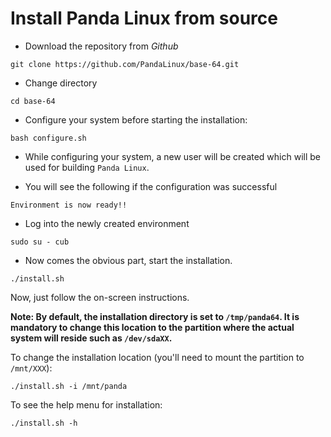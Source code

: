 # Install Panda Linux from source 

- Download the repository from *Github*

```console
git clone https://github.com/PandaLinux/base-64.git
```

- Change directory

```console
cd base-64
```

- Configure your system before starting the installation:

```console
bash configure.sh
```

- While configuring your system, a new user will be created which will be
used for building `Panda Linux`.

- You will see the following if the configuration was successful

```console
Environment is now ready!!
```

- Log into the newly created environment
```console
sudo su - cub
```

- Now comes the obvious part, start the installation.
```console
./install.sh
```

Now, just follow the on-screen instructions.

**Note: By default, the installation directory is set to `/tmp/panda64`. It is mandatory to change this location to the partition where the actual system will reside such as `/dev/sdaXX`.**

To change the installation location (you'll need to mount the partition to `/mnt/XXX`):
```console
./install.sh -i /mnt/panda
```

To see the help menu for installation:
```console
./install.sh -h
```